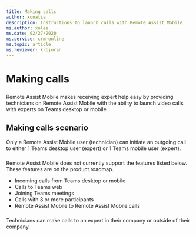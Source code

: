 ```yaml
---
title: Making calls
author: xonatia
description: Instructions to launch calls with Remote Assist Mobile
ms.author: xolee
ms.date: 02/27/2020
ms.service: crm-online
ms.topic: article
ms.reviewer: krbjoran
---
```

# Making calls 

###
Remote Assist Mobile makes receiving expert help easy by providing technicians on Remote Assist Mobile with the ability to launch video calls with experts on Teams desktop or mobile. 

## Making calls scenario
Only a Remote Assist Mobile user (technician) can initiate an outgoing call to either 1 Teams desktop user (expert) or 1 Teams mobile user (expert). 
###
Remote Assist Mobile does not currently support the features listed below. These features are on the product roadmap.
- Incoming calls from Teams desktop or mobile 
- Calls to Teams web 
- Joining Teams meetings 
- Calls with 3 or more participants 
- Remote Assist Mobile to Remote Assist Mobile calls 
###
Technicians can make calls to an expert in their company or outside of their company.

